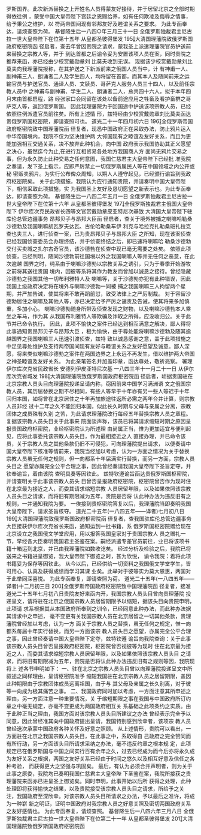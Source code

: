 <!-- { "loadSidebar": true } -->
罗斯国界。此次新派替换之上开姓名人员得蒙友好接待，并于居留北京之全部时期得依往例
，蒙受中国大皇帝陛下宫廷之恩赐给养，如有任何欺凌及侮辱之情事，给予秉公之维护，以
符两帝国间现有邻邦友好及睦谊关系之要求。
为此专函奉达，请烦查照为荷。
基督降生后一八四○年三月三十一日
全俄罗斯独裁君主尼古拉一世大皇帝陛下在位第十五年
从皇都圣彼得堡发
195大清国理藩院致俄罗斯国政府枢密院函
径启者，查去年曾因贵院之请求，蒙我圣上派遣理藩院官员护送前来替换之宗教人等，并于
到达首都之后谕令妥为安置该项人员在案，同时贵院之推荐来函，亦已经由少校赏戴勋章刘
比莫夫收到无误。
现据该少校赏戴勋章刘比莫夫向我理藩院报称，在其护送之下新派前来之俄国人员当中，计
有神甫一人、副神甫三人、朗诵者二人及学生四人，均将留在首都，而其本人及随同前来之运
输官员与护送官员、通译人员、文牍员、哥萨克人服务人员三十四人，以及前任宗教人员中
之神甫与副神甫、学生二人、朗诵者二人，总共四十六人，拟于本年四月末由首都启程，路
经张家口会同留在该处以备前途应用之牲畜及看护畜群之哥萨克人等，返回俄罗斯国。
因此我理藩院为于回国途中护送该项宗教人员，已经依照往例派遣官员前往矣。所有上述情
形，兹特经由少校赏戴勋章刘比莫夫函达贵俄罗斯国枢密院，即请查照可也。
道光二十一年四月初六日
196全俄罗斯帝国政府枢密院致中国理藩院函
径复者，现悉中国政府正在采取办法，防止鸦片运入中华帝国境内，我院不仅为坚决维护两
大邻国现有之睦谊及友好关系，而且为更能加强相互交通关系，决不放弃此种机会，向中国
政府表示我国协助其正义愿望之决心，虽然迄今为止,在进行互相贸易各处地方我国商人方
面尚无鸦片交易之事，但为永久防止此种交易之任何意图，我国仁慈君主大皇帝陛下已经批
准我院之奏请，发下圣上指示，应即严厉禁止一切俄罗斯属民人等在中国领域之内公开或秘
密贩卖鸦片。为实行公布俾众周知，以期人人遵守起见，已经颁行谕旨到我政府枢密院矣。
关于此项措施，我院认为应行通知贵院，并请奏明中国大皇帝陛下，相信采取此项措施，实
为我国圣上友好及恳切愿望之新表示也。为此专函奉达，即请查照为荷。
基督降生后一八四二年五月一日
全俄罗斯独裁君主尼古拉一世大皇帝陛下在位第十六年
从皇都圣彼得堡发
197全俄罗斯独裁君主俄国大皇帝陛下
伊尔库次克民政省长四等文官赏戴勋章皮亚特尼次基致
大清国大皇帝陛下驻库伦总管边疆事务
昂邦贝子与昂邦大臣函
径启者，查关于境外被捕之喇嘛哈勒桑沙德勃及我国喇嘛胡瓦罗夫达瓦、古伦哈勒桑车伊
利克与哈拉克扎勒桑班扎拉克查也夫三人，进行侦查一案，已为贵昂邦贝子与昂邦大臣
之所知，现在该案侦查已经我国侦查委员会办理终结，并于侦查终结之后，即已速将喇嘛哈
勒桑沙德勃交付买卖城之扎尔古奇官员，该沙德勃在侦查中现已毫无需要之处矣。
依照此项侦查，已经判明，随同沙德勃前往国境以外之我国喇嘛人等并无任何之恶意，在此次逾越
国界之时，纯系由于喇嘛沙德勃以宗教关系之诱引，只为于春季开始游牧之前将其送往贵国
境内，因彼等系将其作为教友而曾加以诚恳之接待。曾经隐藏沙德勃之我国其他一切布利雅特人及
喇嘛等，关于沙德勃亦犯有此种错误，因此我国上级政府决定将在境外与喇嘛沙德勃一同被
捕之我国喇嘛三人拘留两个星期，并严加告诫，使其将来不敢再蹈前愆，致受法律上之严厉制裁。
对于容留沙德勃居住之喇嘛及其他人等，亦已决定给予严厉之谴责及告诫，使其将来多加慎
重，多加小心。
喇嘛沙德勃随身所带及侦查发现之财物，以及喇嘛沙德勃本人乘坐之车马，作为其
从我国布利雅特人等欺骗及诈取之所得，应没收归公。关于此节并已命令执行。
因此，此项不愉快之案件已经达到相互满意之解决，鄙人得将此事通知贵昂邦贝子与昂邦大臣
，极为愉快，由于尊处能将喇嘛沙德勃及随其逾越国界之我国喇嘛三人迅速引渡侦查，兹特
致以诚恳感谢之意，盖于此项措施之中足见尊处维护及支持两帝国间现有友好与睦谊关系之友好愿望及诚意。鄙人深愿，将来类似喇嘛沙德勃之案件在两国边界之上永远不再发生，借以维护两大帝国之神圣睦谊及友好关系。
为此亲笔签名并加盖印章，函达尊处，敬祈亮察。
署理伊尔库次克省民政省长
安德列伊皮亚特尼次基
一八四三年十一月二十一日
从伊尔库次克省城发
198大清国理藩院致俄罗斯国政府枢密院函
径启者，顷据贵国驻在北京宗教人员头目向理藩院投递呈请内称，窃因前来中国学习满洲语
文之俄国宗教人员，其历届替换之期不尽相同，有些人等早于十年亦有另一些人等迟于十年
回归本国，如将曾在北京居住之十年再加旅途往返所必需之两年合并计算，则宗教人员非经
过十二年之久不能回归本国，似此长久时期与父母与亲属之分离，宗教团体之成员殊有久别
之苦，为此请求理藩院改行每经五年替换宗教人员之章程。复据该宗教人员头目关于此事来
院面谈声称，该员已将其请求缩短时期之原因呈报贵国政府枢密院，业经枢密院认为所述理
由尚属正当，惟为更加适宜与便利起见，应将此事委托该宗教人员头目，作为最相接近之人
直接办理，并已命令该员，关于宗教人员之其他条款仍旧不可侵犯，可向理藩院提出请求，
以便奏请中国大皇帝陛下核准等情前来，我院当经加以考虑，认为一方面之情况为关于替换
宗教人员虽无任何之规则，但一向都系十年届满实行替换，而另一方面，宗教人员头目之
愿望亦属完全公平合理之事，因此曾经奏请我国大皇帝陛下圣旨定夺，并钦奉谕旨，着由该院
查明具奏等因钦此。
兹特钦遵谕旨函达贵俄罗斯国枢密院，并请查明关于此事该宗教人员头
目曾否呈报政府枢密院，枢密院曾否作为现时住在北京最为接近之人，而委其请求缩短宗教
人员居留年限，以及如果依照该宗教人员头目之请求，而将旧有期限减为五年，贵院是否将
认此种办法为违反旧有之规则，一并通知我院为要。
一俟接到贵枢密院答复以后，我理藩院当即奏明我国大皇帝陛下，请求圣旨核夺。
道光二十五年(一八四五年——译者)七月初八日
199大清国理藩院致俄罗斯国政府枢密院函
径复者，查我国驻库伦总管边疆事务大臣接获伊尔库次克省长来函，通知运到一批书籍，系
俄罗斯国枢密院赠给现在北京设立之我国俄文学堂应用，用以报答我国皇家对于贵国宗教人
员之赠礼一节，早经各大臣奏明我国君主圣鉴在案。嗣经派遣专差官员前往，业已将该项书
籍十箱运到北京，并已由我理藩院如数收讫矣。
经过分析及检验之后，我院已将送来之书籍进呈御览，我大皇帝陛下御览之时，甚为欣悦，
谕令我院：着将此项书籍妥为保存等因钦此。
从今以后，已经供给一切资料之我国俄文学堂学生，皆可用心、认真及获得成绩而学习其课
业矣。此举对于彼等实为莫大恩惠，两国对于此举同深喜悦。
为此专函奉复，即请查照为荷。
道光二十五年(一八四五年——译者)十二月初三日
200全俄罗斯帝国政府枢密院致中国理藩院函
径复者，接准道光二十五年七月初八日贵院友好来函内开，我国宗教人员头目曾向贵理藩院
投递呈文，请将驻在北京之俄国宗教人员居留期限予以缩短，据该头目向贵院申明，此项请
求系根据其从本国政府所奉到之训令，已经同意此种办法，而此种办法据其请求中之申述，
毫不变更有关我国宗教人员在北京居留之一切其他条款，贵理藩院曾经加以考虑，认为一方
面关于宗教人员之替换，虽无任何之规定，惟一向都系每届十年实行替换，而另一方面该宗
教人员头目之愿望，亦属完全公平合理之事，因此曾经奏请中国大皇帝陛下定夺，兹特钦遵
谕旨向我院查询：关于此事该宗教人员头目曾否呈报政府枢密院，枢密院曾否视彼等为现时
住在北京最为接近之人，而委其请求缩短宗教人员居留年限，以及如果依照该宗教人员头目
之请求，而将旧有期限减为五年，贵院是否将认此种办法违反旧有之规则等因，我院现将上
述各节申明如下：
一、驻在北京之宗教人员头目曾以向理藩院投递呈文中所叙述之同样理由，呈请枢密院准予
缩短我国驻在北京宗教人员之居留期限，盖因此种期限由于宗教团体成员远离祖国，由于与
其父母及亲属之长久别离，对于彼等一向成为极其痛苦之事。
二、我国政府同时加以考虑，一方面注意其所申述之理由，另一方面注意一种重要情况，关
于缩短期限之事在我国与中国政府所订约章之中毫无规定，亦毫不变更成为两国政府相互关
系基础之此项条约之实质。由于此种正当之理由，我国方面对该宗教人员头目所建议之办法
曾经表示完全予以同意，因此曾经准其向中国政府提出呈请，我国特别感到欣幸者，该项宗
教人员曾经迭次承蒙中国政府各种关怀及好意之照顾。
从上述情形，贵院可以看出，一方面驻在北京之我国宗教人员头目，在此事之中，系取得自
己政府之完全赞同而有所行动，另一方面该头目所请求采纳之办法，毫不违反约章之根本规
定，此项规定已在俄罗斯国与中国之间实行百有余年之久，过去已经成为而今后亦将永久成
为友好关系之根据，两国之友好关系已经由于时间之悠久以及相互好意及信任之各种考验，
而获得更大之坚强与巩固矣。
最后，有认为必须合并声明者，则为关于此事之原委，我院均已奏明我国仁慈君主大皇帝陛
下圣鉴在案，我院所接获之贵理藩院来函亦已进呈圣上御览矣。同时申明，此事开始以后所
获得之处理，此种处理即将获得愉快之结果，以及贵院接受该宗教人员头目之请求，所给予之关
注，我国政府至深欣幸。对该宗教人员头目所请求之办法，予以最后之准许，将成为一种崭
新之明证，证明中国政府对我宗教人员之好意关照及密切两国政府关系之友好感情也。
为此专函奉复，请烦查照。
基督降生后一八四六年三月八日
全俄罗斯独裁君主尼古拉一世大皇帝陛下在位第二十一年
从皇都圣彼得堡发
201大清国理藩院致俄罗斯国政府枢密院函
